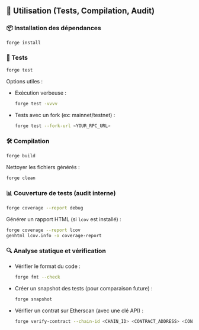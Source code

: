 
## 🔧 Utilisation (Tests, Compilation, Audit)

### 📦 Installation des dépendances

```bash
forge install
```

### 🧪 Tests

```bash
forge test
```

Options utiles :

- Exécution verbeuse :
  ```bash
  forge test -vvvv
  ```

- Tests avec un fork (ex: mainnet/testnet) :
  ```bash
  forge test --fork-url <YOUR_RPC_URL>
  ```

### 🛠️ Compilation

```bash
forge build
```

Nettoyer les fichiers générés :

```bash
forge clean
```

### 📊 Couverture de tests (audit interne)

```bash
forge coverage --report debug
```

Générer un rapport HTML (si `lcov` est installé) :

```bash
forge coverage --report lcov
genhtml lcov.info -o coverage-report
```

### 🔍 Analyse statique et vérification

- Vérifier le format du code :
  ```bash
  forge fmt --check
  ```

- Créer un snapshot des tests (pour comparaison future) :
  ```bash
  forge snapshot
  ```

- Vérifier un contrat sur Etherscan (avec une clé API) :
  ```bash
  forge verify-contract --chain-id <CHAIN_ID> <CONTRACT_ADDRESS> <CONTRACT_PATH>:<CONTRACT_NAME> --etherscan-api-key <API_KEY>
  ```
